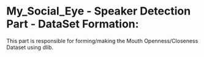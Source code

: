# My_Social_Eye - Speaker Detection Part - DataSet Formation:

This part is responsible for forming/making the Mouth Openness/Closeness Dataset using dlib.
